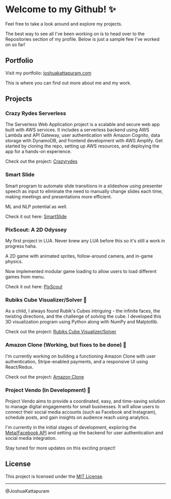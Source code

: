 # Welcome to my Github! ✨

Feel free to take a look around and explore my projects.

The best way to see all I've been working on is to head over to the Repositories section of my profile. Below is just a sample few I've worked on so far!

## Portfolio

Visit my portfolio: [joshuakattapuram.com](https://joshuakattapuram.com)

This is where you can find out more about me and my work.

## Projects

### Crazy Rydes Serverless 

The Serverless Web Application project is a scalable and secure web app built with AWS services. It includes a serverless backend using AWS Lambda and API Gateway, user authentication with Amazon Cognito, data storage with DynamoDB, and frontend development with AWS Amplify. Get started by cloning the repo, setting up AWS resources, and deploying the app for a hands-on experience.

Check out the project: [Crazyrydes](https://github.com/joshuakatt/crazyrydes-site)

### Smart Slide
Smart program to automate slide transitions in a slideshow using presenter speech as input to eliminate the need to manually change slides each time, making meetings and presentations more efficient.

ML and NLP potential as well.

Check it out here: [SmartSlide](https://github.com/joshuakatt/SmartSlide)

### PixScout: A 2D Odyssey

My first project in LUA. Never knew any LUA before this so it's still a work in progress haha.

A 2D game with animated sprites, follow-around camera, and in-game physics. 

Now implemented modular game loading to allow users to load different games from menu.

Check it out here: [PixScout](https://github.com/joshuakatt/PixScout-A-2D-Odyssey)

### Rubiks Cube Visualizer/Solver 🧊

As a child, I always found Rubik's Cubes intriguing - the infinite faces, the twisting directions, and the challenge of solving the cube. I developed this 3D visualization program using Python along with NumPy and Matplotlib.

Check out the project: [Rubiks Cube Visualizer/Solver](https://github.com/joshuakatt/Rubiks_Cube_3D_Visualizer_Solver)

### Amazon Clone (Working, but fixes to be done) 🛒

I'm currently working on building a functioning Amazon Clone with user authentication, Stripe-enabled payments, and a responsive UI using React/Redux.

Check out the project: [Amazon Clone](https://github.com/joshuakatt/Amazon-Clone)

### Project Vendo (In Development) 🚀

Project Vendo aims to provide a coordinated, easy, and time-saving solution to manage digital engagements for small businesses. It will allow users to connect their social media accounts (such as Facebook and Instagram), schedule posts, and gain insights on audience reach using analytics.

I'm currently in the initial stages of development, exploring the [Meta/Facebook API](https://developers.facebook.com/docs/graph-api/reference/) and setting up the backend for user authentication and social media integration.

Stay tuned for more updates on this exciting project!

## License

This project is licensed under the [MIT License](LICENSE).

---

@JoshuaKattapuram
